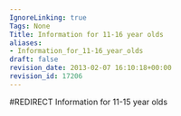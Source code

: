 ```yaml
---
IgnoreLinking: true
Tags: None
Title: Information for 11-16 year olds
aliases:
- Information_for_11-16_year_olds
draft: false
revision_date: 2013-02-07 16:10:18+00:00
revision_id: 17206
---
```


#REDIRECT Information for 11-15 year olds